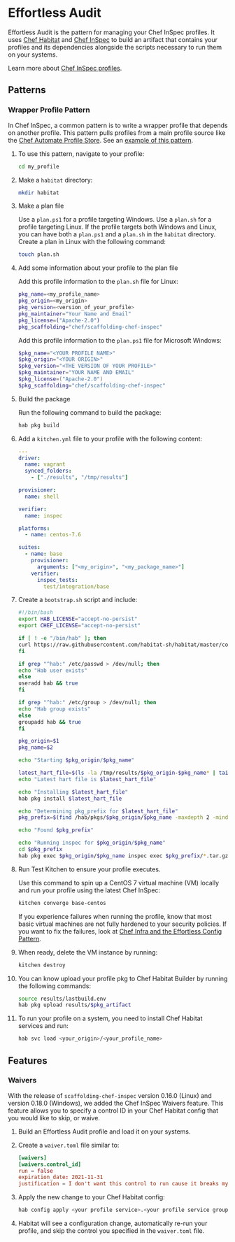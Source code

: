 # Effortless Audit

Effortless Audit is the pattern for managing your Chef InSpec profiles. It uses [Chef Habitat](https://www.habitat.sh/docs/) and [Chef InSpec](https://www.inspec.io/docs/) to build an artifact that contains your profiles and its dependencies alongside the scripts necessary to run them on your systems.

Learn more about [Chef InSpec profiles](https://www.inspec.io/docs/reference/profiles/).

## Patterns

### Wrapper Profile Pattern

In Chef InSpec, a common pattern is to write a wrapper profile that depends on another profile. This pattern pulls profiles from a main profile source like the [Chef Automate Profile Store](https://automate.chef.io/docs/profiles/). See an [example of this pattern](https://github.com/chef/effortless/tree/master/examples/effortless_audit).

1. To use this pattern, navigate to your profile:

   ```bash
   cd my_profile
   ```

1. Make a `habitat` directory:

   ```bash
   mkdir habitat
   ```

1. Make a plan file

   Use a `plan.ps1` for a profile targeting Windows. Use a `plan.sh` for a profile targeting Linux. If the profile targets both Windows and Linux, you can have both a `plan.ps1` and a `plan.sh` in the `habitat` directory. Create a plan in Linux with the following command:

   ```bash
   touch plan.sh
   ```

1. Add some information about your profile to the plan file

   Add this profile information to the `plan.sh` file for Linux:

   ```bash
   pkg_name=<my_profile_name>
   pkg_origin=<my_origin>
   pkg_version=<version_of_your_profile>
   pkg_maintainer="Your Name and Email"
   pkg_license=("Apache-2.0")
   pkg_scaffolding="chef/scaffolding-chef-inspec"
   ```

   Add this profile information to the `plan.ps1` file for Microsoft Windows:

   ```powershell
   $pkg_name="<YOUR PROFILE NAME>"
   $pkg_origin="<YOUR ORIGIN>"
   $pkg_version="<THE VERSION OF YOUR PROFILE>"
   $pkg_maintainer="YOUR NAME AND EMAIL"
   $pkg_license=("Apache-2.0")
   $pkg_scaffolding="chef/scaffolding-chef-inspec"
   ```

1. Build the package

   Run the following command to build the package:

   ```bash
   hab pkg build
   ```

1. Add a `kitchen.yml` file to your profile with the following content:

   ```yml
   ---
   driver:
     name: vagrant
     synced_folders:
       - ["./results", "/tmp/results"]

   provisioner:
     name: shell

   verifier:
     name: inspec

   platforms:
     - name: centos-7.6

   suites:
     - name: base
       provisioner:
         arguments: ["<my_origin>", "<my_package_name>"]
       verifier:
         inspec_tests:
           test/integration/base
   ```

1. Create a `bootstrap.sh` script and include:

   ```bash
   #!/bin/bash
   export HAB_LICENSE="accept-no-persist"
   export CHEF_LICENSE="accept-no-persist"

   if [ ! -e "/bin/hab" ]; then
   curl https://raw.githubusercontent.com/habitat-sh/habitat/master/components/hab/install.sh | sudo bash
   fi

   if grep "^hab:" /etc/passwd > /dev/null; then
   echo "Hab user exists"
   else
   useradd hab && true
   fi

   if grep "^hab:" /etc/group > /dev/null; then
   echo "Hab group exists"
   else
   groupadd hab && true
   fi

   pkg_origin=$1
   pkg_name=$2

   echo "Starting $pkg_origin/$pkg_name"

   latest_hart_file=$(ls -la /tmp/results/$pkg_origin-$pkg_name* | tail -n 1 | cut -d " " -f 9)
   echo "Latest hart file is $latest_hart_file"

   echo "Installing $latest_hart_file"
   hab pkg install $latest_hart_file

   echo "Determining pkg_prefix for $latest_hart_file"
   pkg_prefix=$(find /hab/pkgs/$pkg_origin/$pkg_name -maxdepth 2 -mindepth 2 | sort | tail -n 1)

   echo "Found $pkg_prefix"

   echo "Running inspec for $pkg_origin/$pkg_name"
   cd $pkg_prefix
   hab pkg exec $pkg_origin/$pkg_name inspec exec $pkg_prefix/*.tar.gz
   ```

1. Run Test Kitchen to ensure your profile executes.

   Use this command to spin up a CentOS 7 virtual machine (VM) locally and run your profile using the latest Chef InSpec:

   ```bash
   kitchen converge base-centos
   ```

   If you experience failures when running the profile, know that most basic virtual machines are not fully hardened to your security policies. If you want to fix the failures, look at [Chef Infra and the Effortless Config Pattern](effortless-config.md).

1. When ready, delete the VM instance by running:

   ```bash
   kitchen destroy
   ```

1. You can know upload your profile pkg to Chef Habitat Builder by running the following commands:

   ```bash
   source results/lastbuild.env
   hab pkg upload results/$pkg_artifact
   ```

1. To run your profile on a system, you need to install Chef Habitat services and run:

   ```bash
   hab svc load <your_origin>/<your_profile_name>
   ```

## Features

### Waivers

With the release of `scaffolding-chef-inspec` version 0.16.0 (Linux) and version 0.18.0 (Windows), we added the Chef InSpec Waivers feature. This feature allows you to specify a control ID in your Chef Habitat config that you would like to skip, or waive.

1. Build an Effortless Audit profile and load it on your systems.
1. Create a `waiver.toml` file similar to:

   ```toml
   [waivers]
   [waivers.control_id]
   run = false
   expiration_date: 2021-11-31
   justification = I don't want this control to run cause it breaks my app
   ```

1. Apply the new change to your Chef Habitat config:

   ```bash
   hab config apply <your profile service>.<your profile service group> $(date) <your config toml file>
   ```

1. Habitat will see a configuration change, automatically re-run your profile, and skip the control you specified in the `waiver.toml` file.
